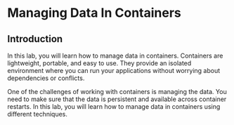 # Managing Data In Containers

## Introduction

In this lab, you will learn how to manage data in containers. Containers are lightweight, portable, and easy to use. They provide an isolated environment where you can run your applications without worrying about dependencies or conflicts.

One of the challenges of working with containers is managing the data. You need to make sure that the data is persistent and available across container restarts. In this lab, you will learn how to manage data in containers using different techniques.
